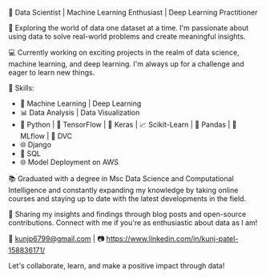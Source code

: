 🚀 Data Scientist | Machine Learning Enthusiast | Deep Learning Practitioner

🔬 Exploring the world of data one dataset at a time. I'm passionate about using data to solve real-world problems and create meaningful insights. 

💻 Currently working on exciting projects in the realm of data science, machine learning, and deep learning. I'm always up for a challenge and eager to learn new things.

🌟 Skills:
- 🔬 Machine Learning | Deep Learning
- 📊 Data Analysis | Data Visualization
- 🐍 Python | 🌌 TensorFlow | 🚀 Keras | 📈 Scikit-Learn | 🐼 Pandas | 🚀 MLflow | 🚀 DVC
- 🌐 Django
- 💽 SQL 
- 🌐 Model Deployment on AWS


📚 Graduated with a degree in Msc Data Science and Computational Intelligence and constantly expanding my knowledge by taking online courses and staying up to date with the latest developments in the field.

📖 Sharing my insights and findings through blog posts and open-source contributions. Connect with me if you're as enthusiastic about data as I am!

 📧 kunjp6799@gmail.com | 📷 https://www.linkedin.com/in/kunj-patel-158836171/ 

Let's collaborate, learn, and make a positive impact through data!
